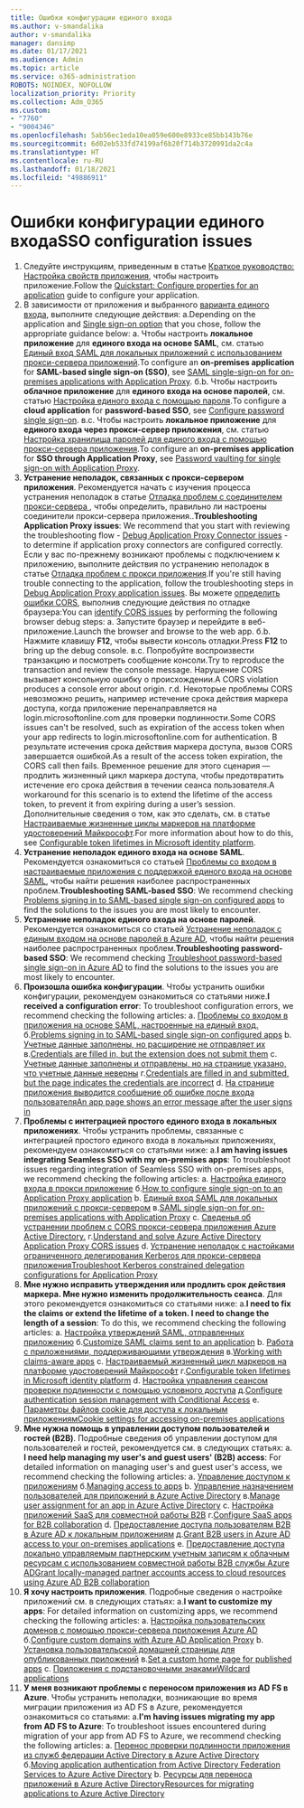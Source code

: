 ```yaml
---
title: Ошибки конфигурации единого входа
ms.author: v-smandalika
author: v-smandalika
manager: dansimp
ms.date: 01/17/2021
ms.audience: Admin
ms.topic: article
ms.service: o365-administration
ROBOTS: NOINDEX, NOFOLLOW
localization_priority: Priority
ms.collection: Adm_O365
ms.custom:
- "7760"
- "9004346"
ms.openlocfilehash: 5ab56ec1eda10ea059e600e8933ce85bb143b76e
ms.sourcegitcommit: 6d02eb533fd74199af6b20f714b3720991da2c4a
ms.translationtype: HT
ms.contentlocale: ru-RU
ms.lasthandoff: 01/18/2021
ms.locfileid: "49886911"
---
```

# <a name="sso-configuration-issues"></a><span data-ttu-id="c04a3-102">Ошибки конфигурации единого входа</span><span class="sxs-lookup"><span data-stu-id="c04a3-102">SSO configuration issues</span></span>

1. <span data-ttu-id="c04a3-103">Следуйте инструкциям, приведенным в статье [Краткое руководство: Настройка свойств приложения](https://docs.microsoft.com/azure/active-directory/manage-apps/add-application-portal-configure), чтобы настроить приложение.</span><span class="sxs-lookup"><span data-stu-id="c04a3-103">Follow the [Quickstart: Configure properties for an application](https://docs.microsoft.com/azure/active-directory/manage-apps/add-application-portal-configure) guide to configure your application.</span></span>
2. <span data-ttu-id="c04a3-104">В зависимости от приложения и выбранного [варианта единого входа](https://docs.microsoft.com/azure/active-directory/manage-apps/sso-options), выполните следующие действия: а.</span><span class="sxs-lookup"><span data-stu-id="c04a3-104">Depending on the application and [Single sign-on option](https://docs.microsoft.com/azure/active-directory/manage-apps/sso-options) that you chose, follow the appropriate guidance below: a.</span></span> <span data-ttu-id="c04a3-105">Чтобы настроить **локальное приложение** для **единого входа на основе SAML**, см. статью [Единый вход SAML для локальных приложений с использованием прокси-сервера приложений](https://docs.microsoft.com/azure/active-directory/manage-apps/application-proxy-configure-single-sign-on-on-premises-apps).</span><span class="sxs-lookup"><span data-stu-id="c04a3-105">To configure an **on-premises application** for **SAML-based single sign-on (SSO)**, see [SAML single-sign-on for on-premises applications with Application Proxy](https://docs.microsoft.com/azure/active-directory/manage-apps/application-proxy-configure-single-sign-on-on-premises-apps).</span></span>
    <span data-ttu-id="c04a3-106">б.</span><span class="sxs-lookup"><span data-stu-id="c04a3-106">b.</span></span> <span data-ttu-id="c04a3-107">Чтобы настроить **облачное приложение** для **единого входа на основе паролей**, см. статью [Настройка единого входа с помощью пароля](https://docs.microsoft.com/azure/active-directory/manage-apps/configure-password-single-sign-on-non-gallery-applications).</span><span class="sxs-lookup"><span data-stu-id="c04a3-107">To configure a **cloud application** for **password-based SSO**, see [Configure password single sign-on](https://docs.microsoft.com/azure/active-directory/manage-apps/configure-password-single-sign-on-non-gallery-applications).</span></span>
    <span data-ttu-id="c04a3-108">в.</span><span class="sxs-lookup"><span data-stu-id="c04a3-108">c.</span></span> <span data-ttu-id="c04a3-109">Чтобы настроить **локальное приложение** для **единого входа через прокси-сервер приложения**, см. статью [Настройка хранилища паролей для единого входа с помощью прокси-сервера приложения](https://docs.microsoft.com/azure/active-directory/manage-apps/application-proxy-configure-single-sign-on-password-vaulting).</span><span class="sxs-lookup"><span data-stu-id="c04a3-109">To configure an **on-premises application** for **SSO through Application Proxy**, see [Password vaulting for single sign-on with Application Proxy](https://docs.microsoft.com/azure/active-directory/manage-apps/application-proxy-configure-single-sign-on-password-vaulting).</span></span>
3. <span data-ttu-id="c04a3-110">**Устранение неполадок, связанных с прокси-сервером приложения**. Рекомендуется начать с изучения процесса устранения неполадок в статье [Отладка проблем с соединителем прокси-сервера ](https://docs.microsoft.com/azure/active-directory/manage-apps/application-proxy-debug-connectors), чтобы определить, правильно ли настроены соединители прокси-сервера приложения..</span><span class="sxs-lookup"><span data-stu-id="c04a3-110">**Troubleshooting Application Proxy issues**: We recommend that you start with reviewing the troubleshooting flow - [Debug Application Proxy Connector issues](https://docs.microsoft.com/azure/active-directory/manage-apps/application-proxy-debug-connectors) - to determine if application proxy connectors are configured correctly.</span></span> <span data-ttu-id="c04a3-111">Если у вас по-прежнему возникают проблемы с подключением к приложению, выполните действия по устранению неполадок в статье [Отладка проблем с прокси приложения](https://docs.microsoft.com/azure/active-directory/manage-apps/application-proxy-debug-apps).</span><span class="sxs-lookup"><span data-stu-id="c04a3-111">If you're still having trouble connecting to the application, follow the troubleshooting steps in [Debug Application Proxy application issues](https://docs.microsoft.com/azure/active-directory/manage-apps/application-proxy-debug-apps).</span></span> <span data-ttu-id="c04a3-112">Вы можете [определить ошибки CORS](https://docs.microsoft.com/azure/active-directory/manage-apps/application-proxy-understand-cors-issues#understand-and-identify-cors-issues), выполнив следующие действия по отладке браузера:</span><span class="sxs-lookup"><span data-stu-id="c04a3-112">You can [identify CORS issues](https://docs.microsoft.com/azure/active-directory/manage-apps/application-proxy-understand-cors-issues#understand-and-identify-cors-issues) by performing the following browser debug steps: a.</span></span> <span data-ttu-id="c04a3-113">Запустите браузер и перейдите в веб-приложение.</span><span class="sxs-lookup"><span data-stu-id="c04a3-113">Launch the browser and browse to the web app.</span></span>
    <span data-ttu-id="c04a3-114">б.</span><span class="sxs-lookup"><span data-stu-id="c04a3-114">b.</span></span> <span data-ttu-id="c04a3-115">Нажмите клавишу **F12**, чтобы вывести консоль отладки.</span><span class="sxs-lookup"><span data-stu-id="c04a3-115">Press **F12** to bring up the debug console.</span></span>
    <span data-ttu-id="c04a3-116">в.</span><span class="sxs-lookup"><span data-stu-id="c04a3-116">c.</span></span> <span data-ttu-id="c04a3-117">Попробуйте воспроизвести транзакцию и посмотреть сообщение консоли.</span><span class="sxs-lookup"><span data-stu-id="c04a3-117">Try to reproduce the transaction and review the console message.</span></span> <span data-ttu-id="c04a3-118">Нарушение CORS вызывает консольную ошибку о происхождении.</span><span class="sxs-lookup"><span data-stu-id="c04a3-118">A CORS violation produces a console error about origin.</span></span>
    <span data-ttu-id="c04a3-119">г.</span><span class="sxs-lookup"><span data-stu-id="c04a3-119">d.</span></span> <span data-ttu-id="c04a3-120">Некоторые проблемы CORS невозможно решить, например истечение срока действия маркера доступа, когда приложение перенаправляется на login.microsoftonline.com для проверки подлинности.</span><span class="sxs-lookup"><span data-stu-id="c04a3-120">Some CORS issues can't be resolved, such as expiration of the access token when your app redirects to login.microsoftonline.com for authentication.</span></span> <span data-ttu-id="c04a3-121">В результате истечения срока действия маркера доступа, вызов CORS завершается ошибкой.</span><span class="sxs-lookup"><span data-stu-id="c04a3-121">As a result of the access token expiration, the CORS call then fails.</span></span> <span data-ttu-id="c04a3-122">Временное решение для этого сценария — продлить жизненный цикл маркера доступа, чтобы предотвратить истечение его срока действия в течении сеанса пользователя.</span><span class="sxs-lookup"><span data-stu-id="c04a3-122">A workaround for this scenario is to extend the lifetime of the access token, to prevent it from expiring during a user’s session.</span></span> <span data-ttu-id="c04a3-123">Дополнительные сведения о том, как это сделать, см. в статье [Настраиваемые жизненные циклы маркеров на платформе удостоверений Майкрософт](https://docs.microsoft.com/azure/active-directory/develop/active-directory-configurable-token-lifetimes).</span><span class="sxs-lookup"><span data-stu-id="c04a3-123">For more information about how to do this, see [Configurable token lifetimes in Microsoft identity platform](https://docs.microsoft.com/azure/active-directory/develop/active-directory-configurable-token-lifetimes).</span></span>
4. <span data-ttu-id="c04a3-124">**Устранение неполадок единого входа на основе SAML**. Рекомендуется ознакомиться со статьей [Проблемы со входом в настраиваемые приложения с поддержкой единого входа на основе SAML](https://docs.microsoft.com/azure/active-directory/manage-apps/application-sign-in-problem-federated-sso-gallery), чтобы найти решения наиболее распространенных проблем.</span><span class="sxs-lookup"><span data-stu-id="c04a3-124">**Troubleshooting SAML-based SSO**: We recommend checking [Problems signing in to SAML-based single sign-on configured apps](https://docs.microsoft.com/azure/active-directory/manage-apps/application-sign-in-problem-federated-sso-gallery) to find the solutions to the issues you are most likely to encounter.</span></span>
5. <span data-ttu-id="c04a3-125">**Устранение неполадок единого входа на основе паролей**. Рекомендуется ознакомиться со статьей [Устранение неполадок с единым входом на основе паролей в Azure AD](https://docs.microsoft.com/azure/active-directory/manage-apps/troubleshoot-password-based-sso), чтобы найти решения наиболее распространенных проблем.</span><span class="sxs-lookup"><span data-stu-id="c04a3-125">**Troubleshooting password-based SSO**: We recommend checking [Troubleshoot password-based single sign-on in Azure AD](https://docs.microsoft.com/azure/active-directory/manage-apps/troubleshoot-password-based-sso) to find the solutions to the issues you are most likely to encounter.</span></span>
6. <span data-ttu-id="c04a3-126">**Произошла ошибка конфигурации**. Чтобы устранить ошибки конфигурации, рекомендуем ознакомиться со статьями ниже.</span><span class="sxs-lookup"><span data-stu-id="c04a3-126">**I received a configuration error**: To troubleshoot configuration errors, we recommend checking the following articles: a.</span></span> <span data-ttu-id="c04a3-127">[Проблемы со входом в приложения на основе SAML, настроенные на единый вход.](https://docs.microsoft.com/azure/active-directory/manage-apps/application-sign-in-problem-federated-sso-gallery) б.</span><span class="sxs-lookup"><span data-stu-id="c04a3-127">[Problems signing in to SAML-based single sign-on configured apps](https://docs.microsoft.com/azure/active-directory/manage-apps/application-sign-in-problem-federated-sso-gallery) b.</span></span> <span data-ttu-id="c04a3-128">[Учетные данные заполнены, но расширение не отправляет их](https://docs.microsoft.com/azure/active-directory/manage-apps/troubleshoot-password-based-sso#credentials-are-filled-in-but-the-extension-does-not-submit-them) в.</span><span class="sxs-lookup"><span data-stu-id="c04a3-128">[Credentials are filled in, but the extension does not submit them](https://docs.microsoft.com/azure/active-directory/manage-apps/troubleshoot-password-based-sso#credentials-are-filled-in-but-the-extension-does-not-submit-them) c.</span></span> <span data-ttu-id="c04a3-129">[Учетные данные заполнены и отправлены, но на странице указано, что учетные данные неверны](https://docs.microsoft.com/azure/active-directory/manage-apps/troubleshoot-password-based-sso) г.</span><span class="sxs-lookup"><span data-stu-id="c04a3-129">[Credentials are filled in and submitted, but the page indicates the credentials are incorrect](https://docs.microsoft.com/azure/active-directory/manage-apps/troubleshoot-password-based-sso) d.</span></span> [<span data-ttu-id="c04a3-130">На странице приложения выводится сообщение об ошибке после входа пользователя</span><span class="sxs-lookup"><span data-stu-id="c04a3-130">An app page shows an error message after the user signs in</span></span>](https://docs.microsoft.com/azure/active-directory/manage-apps/application-sign-in-problem-application-error)
7. <span data-ttu-id="c04a3-131">**Проблемы с интеграцией простого единого входа в локальных приложениях**. Чтобы устранить проблемы, связанные с интеграцией простого единого входа в локальных приложениях, рекомендуем ознакомиться со статьями ниже: а.</span><span class="sxs-lookup"><span data-stu-id="c04a3-131">**I am having issues integrating Seamless SSO with my on-premises apps**: To troubleshoot issues regarding integration of Seamless SSO with on-premises apps, we recommend checking the following articles: a.</span></span> <span data-ttu-id="c04a3-132">[Настройка единого входа в прокси приложение](https://docs.microsoft.com/azure/active-directory/manage-apps/application-proxy-config-sso-how-to) б.</span><span class="sxs-lookup"><span data-stu-id="c04a3-132">[How to configure single sign-on to an Application Proxy application](https://docs.microsoft.com/azure/active-directory/manage-apps/application-proxy-config-sso-how-to) b.</span></span> <span data-ttu-id="c04a3-133">[Единый вход SAML для локальных приложений с прокси-сервером](https://docs.microsoft.com/azure/active-directory/manage-apps/application-proxy-configure-single-sign-on-on-premises-apps) в.</span><span class="sxs-lookup"><span data-stu-id="c04a3-133">[SAML single sign-on for on-premises applications with Application Proxy](https://docs.microsoft.com/azure/active-directory/manage-apps/application-proxy-configure-single-sign-on-on-premises-apps) c.</span></span> <span data-ttu-id="c04a3-134">[Сведенья об устранении проблем с CORS прокси-сервера приложения Azure Active Directory.](https://docs.microsoft.com/azure/active-directory/manage-apps/application-proxy-understand-cors-issues#solutions-for-application-proxy-cors-issues) г.</span><span class="sxs-lookup"><span data-stu-id="c04a3-134">[Understand and solve Azure Active Directory Application Proxy CORS issues](https://docs.microsoft.com/azure/active-directory/manage-apps/application-proxy-understand-cors-issues#solutions-for-application-proxy-cors-issues) d.</span></span> [<span data-ttu-id="c04a3-135">Устранение неполадок с настойками ограниченного делегирования Kerberos для прокси-сервера приложения</span><span class="sxs-lookup"><span data-stu-id="c04a3-135">Troubleshoot Kerberos constrained delegation configurations for Application Proxy</span></span>](https://docs.microsoft.com/azure/active-directory/manage-apps/application-proxy-back-end-kerberos-constrained-delegation-how-to)
8. <span data-ttu-id="c04a3-136">**Мне нужно исправить утверждения или продлить срок действия маркера. Мне нужно изменить продолжительность сеанса**. Для этого рекомендуется ознакомиться со статьями ниже: а.</span><span class="sxs-lookup"><span data-stu-id="c04a3-136">**I need to fix the claims or extend the lifetime of a token. I need to change the length of a session**: To do this, we recommend checking the following articles: a.</span></span> <span data-ttu-id="c04a3-137">[Настройка утверждений SAML, отправленных приложению](https://docs.microsoft.com/azure/active-directory/develop/active-directory-claims-mapping) б.</span><span class="sxs-lookup"><span data-stu-id="c04a3-137">[Customize SAML claims sent to an application](https://docs.microsoft.com/azure/active-directory/develop/active-directory-claims-mapping) b.</span></span> <span data-ttu-id="c04a3-138">[Работа с приложениями, поддерживающими утверждения](https://docs.microsoft.com/azure/active-directory/manage-apps/application-proxy-configure-for-claims-aware-applications) в.</span><span class="sxs-lookup"><span data-stu-id="c04a3-138">[Working with claims-aware apps](https://docs.microsoft.com/azure/active-directory/manage-apps/application-proxy-configure-for-claims-aware-applications) c.</span></span> <span data-ttu-id="c04a3-139">[Настраиваемый жизненный цикл маркеров на платформе удостоверений Майкрософт](https://docs.microsoft.com/azure/active-directory/develop/active-directory-configurable-token-lifetimes) г.</span><span class="sxs-lookup"><span data-stu-id="c04a3-139">[Configurable token lifetimes in Microsoft identity platform](https://docs.microsoft.com/azure/active-directory/develop/active-directory-configurable-token-lifetimes) d.</span></span> <span data-ttu-id="c04a3-140">[Настройка управления сеансом проверки подлинности с помощью условного доступа](https://docs.microsoft.com/azure/active-directory/conditional-access/howto-conditional-access-session-lifetime) д.</span><span class="sxs-lookup"><span data-stu-id="c04a3-140">[Configure authentication session management with Conditional Access](https://docs.microsoft.com/azure/active-directory/conditional-access/howto-conditional-access-session-lifetime) e.</span></span> [<span data-ttu-id="c04a3-141">Параметры файлов cookie для доступа к локальным приложениям</span><span class="sxs-lookup"><span data-stu-id="c04a3-141">Cookie settings for accessing on-premises applications</span></span>](https://docs.microsoft.com/azure/active-directory/manage-apps/application-proxy-configure-cookie-settings)
9. <span data-ttu-id="c04a3-142">**Мне нужна помощь в управлении доступом пользователей и гостей (B2B)**. Подробные сведения об управлении доступом для пользователей и гостей, рекомендуется см. в следующих статьях: а. </span><span class="sxs-lookup"><span data-stu-id="c04a3-142">**I need help managing my user's and guest users' (B2B) access**: For detailed information on managing user's and guest user's access, we recommend checking the following articles: a.</span></span> <span data-ttu-id="c04a3-143">[Управление доступом к приложениям](https://docs.microsoft.com/azure/active-directory/manage-apps/what-is-access-management) б.</span><span class="sxs-lookup"><span data-stu-id="c04a3-143">[Managing access to apps](https://docs.microsoft.com/azure/active-directory/manage-apps/what-is-access-management) b.</span></span> <span data-ttu-id="c04a3-144">[Управление назначением пользователей для приложений в Azure Active Directory](https://docs.microsoft.com/azure/active-directory/manage-apps/assign-user-or-group-access-portal) в.</span><span class="sxs-lookup"><span data-stu-id="c04a3-144">[Manage user assignment for an app in Azure Active Directory](https://docs.microsoft.com/azure/active-directory/manage-apps/assign-user-or-group-access-portal) c.</span></span> <span data-ttu-id="c04a3-145">[Настройка приложений SaaS для совместной работы B2B](https://docs.microsoft.com/azure/active-directory/external-identities/configure-saas-apps) г.</span><span class="sxs-lookup"><span data-stu-id="c04a3-145">[Configure SaaS apps for B2B collaboration](https://docs.microsoft.com/azure/active-directory/external-identities/configure-saas-apps) d.</span></span> <span data-ttu-id="c04a3-146">[Предоставление доступа пользователям B2B в Azure AD к локальным приложениям](https://docs.microsoft.com/azure/active-directory/external-identities/configure-saas-apps) д.</span><span class="sxs-lookup"><span data-stu-id="c04a3-146">[Grant B2B users in Azure AD access to your on-premises applications](https://docs.microsoft.com/azure/active-directory/external-identities/configure-saas-apps) e.</span></span> [<span data-ttu-id="c04a3-147">Предоставление доступа локально управляемым партнерским учетным записям к облачным ресурсам с использованием совместной работы B2B службы Azure AD</span><span class="sxs-lookup"><span data-stu-id="c04a3-147">Grant locally-managed partner accounts access to cloud resources using Azure AD B2B collaboration</span></span>](https://docs.microsoft.com/azure/active-directory/external-identities/hybrid-on-premises-to-cloud)
10. <span data-ttu-id="c04a3-148">**Я хочу настроить приложения**. Подробные сведения о настройке приложений см. в следующих статьях: а.</span><span class="sxs-lookup"><span data-stu-id="c04a3-148">**I want to customize my apps**: For detailed information on customizing apps, we recommend checking the following articles: a.</span></span> <span data-ttu-id="c04a3-149">[Настройка пользовательских доменов с помощью прокси-сервера приложения Azure AD](https://docs.microsoft.com/azure/active-directory/manage-apps/application-proxy-configure-custom-domain) б.</span><span class="sxs-lookup"><span data-stu-id="c04a3-149">[Configure custom domains with Azure AD Application Proxy](https://docs.microsoft.com/azure/active-directory/manage-apps/application-proxy-configure-custom-domain) b.</span></span> <span data-ttu-id="c04a3-150">[Установка пользовательской домашней страницы для опубликованных приложений](https://docs.microsoft.com/azure/active-directory/manage-apps/application-proxy-configure-custom-home-page) в.</span><span class="sxs-lookup"><span data-stu-id="c04a3-150">[Set a custom home page for published apps](https://docs.microsoft.com/azure/active-directory/manage-apps/application-proxy-configure-custom-home-page) c.</span></span> [<span data-ttu-id="c04a3-151">Приложения с подстановочными знаками</span><span class="sxs-lookup"><span data-stu-id="c04a3-151">Wildcard applications</span></span>](https://docs.microsoft.com/azure/active-directory/manage-apps/application-proxy-wildcard)
11. <span data-ttu-id="c04a3-152">**У меня возникают проблемы с переносом приложения из AD FS в Azure**. Чтобы устранить неполадки, возникающие во время миграции приложения из AD FS в Azure, рекомендуется ознакомиться со статьями: а.</span><span class="sxs-lookup"><span data-stu-id="c04a3-152">**I'm having issues migrating my app from AD FS to Azure**: To troubleshoot issues encountered during migration of your app from AD FS to Azure, we recommend checking the following articles: a.</span></span> <span data-ttu-id="c04a3-153">[Перенос проверки подлинности приложения из служб федерации Active Directory в Azure Active Directory](https://docs.microsoft.com/azure/active-directory/manage-apps/migrate-adfs-apps-to-azure) б.</span><span class="sxs-lookup"><span data-stu-id="c04a3-153">[Moving application authentication from Active Directory Federation Services to Azure Active Directory](https://docs.microsoft.com/azure/active-directory/manage-apps/migrate-adfs-apps-to-azure) b.</span></span> [<span data-ttu-id="c04a3-154">Ресурсы для переноса приложений в Azure Active Directory</span><span class="sxs-lookup"><span data-stu-id="c04a3-154">Resources for migrating applications to Azure Active Directory</span></span>](https://docs.microsoft.com/azure/active-directory/manage-apps/migration-resources)

